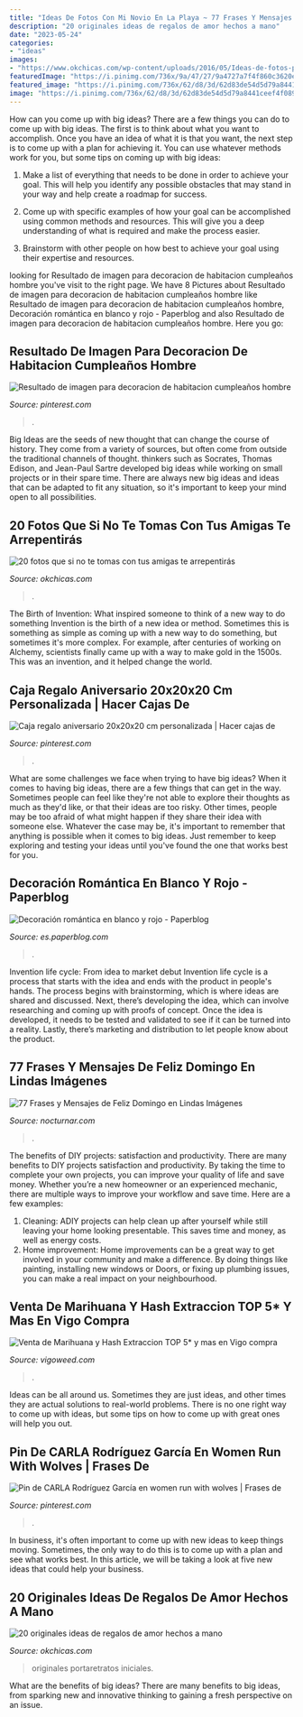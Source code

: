 ```yaml
---
title: "Ideas De Fotos Con Mi Novio En La Playa ~ 77 Frases Y Mensajes De Feliz Domingo En Lindas Imágenes"
description: "20 originales ideas de regalos de amor hechos a mano"
date: "2023-05-24"
categories:
- "ideas"
images:
- "https://www.okchicas.com/wp-content/uploads/2016/05/Ideas-de-fotos-para-mejores-amigas-12-465x700.jpg"
featuredImage: "https://i.pinimg.com/736x/9a/47/27/9a4727a7f4f860c3620e602d8121bd7c.jpg"
featured_image: "https://i.pinimg.com/736x/62/d8/3d/62d83de54d5d79a8441ceef4f0890a44.jpg"
image: "https://i.pinimg.com/736x/62/d8/3d/62d83de54d5d79a8441ceef4f0890a44.jpg"
---
```



How can you come up with big ideas?
There are a few things you can do to come up with big ideas. The first is to think about what you want to accomplish. Once you have an idea of what it is that you want, the next step is to come up with a plan for achieving it. You can use whatever methods work for you, but some tips on coming up with big ideas:
1. Make a list of everything that needs to be done in order to achieve your goal. This will help you identify any possible obstacles that may stand in your way and help create a roadmap for success.

2. Come up with specific examples of how your goal can be accomplished using common methods and resources. This will give you a deep understanding of what is required and make the process easier.

3. Brainstorm with other people on how best to achieve your goal using their expertise and resources.

	

		
looking for Resultado de imagen para decoracion de habitacion cumpleaños hombre you've visit to the right page. We have 8 Pictures about Resultado de imagen para decoracion de habitacion cumpleaños hombre like Resultado de imagen para decoracion de habitacion cumpleaños hombre, Decoración romántica en blanco y rojo - Paperblog and also Resultado de imagen para decoracion de habitacion cumpleaños hombre. Here you go:
		
    
## Resultado De Imagen Para Decoracion De Habitacion Cumpleaños Hombre

<img loading=lazy src="https://i.pinimg.com/736x/62/d8/3d/62d83de54d5d79a8441ceef4f0890a44.jpg" onerror="this.onerror=null;this.src='https://tse1.mm.bing.net/th?id=OIP.6X-sSY2DulgLqeR7scoBkQHaKR&amp;pid=15.1';" alt="Resultado de imagen para decoracion de habitacion cumpleaños hombre">

_Source: pinterest.com_

>. 

	

Big Ideas are the seeds of new thought that can change the course of history. They come from a variety of sources, but often come from outside the traditional channels of thought. thinkers such as Socrates, Thomas Edison, and Jean-Paul Sartre developed big ideas while working on small projects or in their spare time. There are always new big ideas and ideas that can be adapted to fit any situation, so it's important to keep your mind open to all possibilities.

    
## 20 Fotos Que Si No Te Tomas Con Tus Amigas Te Arrepentirás

<img loading=lazy src="https://www.okchicas.com/wp-content/uploads/2016/05/Ideas-de-fotos-para-mejores-amigas-12-465x700.jpg" onerror="this.onerror=null;this.src='https://tse2.mm.bing.net/th?id=OIP.RV_4VoRptsOVF42PsIO8TAAAAA&amp;pid=15.1';" alt="20 fotos que si no te tomas con tus amigas te arrepentirás">

_Source: okchicas.com_

>. 

	

The Birth of Invention: What inspired someone to think of a new way to do something
Invention is the birth of a new idea or method. Sometimes this is something as simple as coming up with a new way to do something, but sometimes it's more complex. For example, after centuries of working on Alchemy, scientists finally came up with a way to make gold in the 1500s. This was an invention, and it helped change the world.

    
## Caja Regalo Aniversario 20x20x20 Cm Personalizada | Hacer Cajas De

<img loading=lazy src="https://i.pinimg.com/736x/2a/e0/3b/2ae03bfac057dbddc92716dd94db6134.jpg" onerror="this.onerror=null;this.src='https://tse1.mm.bing.net/th?id=OIP.JiB8ktRBrXELoq_T0fT5lAC7FN&amp;pid=15.1';" alt="Caja regalo aniversario 20x20x20 cm personalizada | Hacer cajas de">

_Source: pinterest.com_

>. 

	

What are some challenges we face when trying to have big ideas?
When it comes to having big ideas, there are a few things that can get in the way. Sometimes people can feel like they're not able to explore their thoughts as much as they'd like, or that their ideas are too risky. Other times, people may be too afraid of what might happen if they share their idea with someone else. Whatever the case may be, it's important to remember that anything is possible when it comes to big ideas. Just remember to keep exploring and testing your ideas until you've found the one that works best for you.

    
## Decoración Romántica En Blanco Y Rojo - Paperblog

<img loading=lazy src="https://m1.paperblog.com/i/298/2989272/decoracion-romantica-blanco-rojo-L-yMYfyu.jpeg" onerror="this.onerror=null;this.src='https://tse2.mm.bing.net/th?id=OIP.FAd63QHkpb6-Vh2Esd2ACwHaKA&amp;pid=15.1';" alt="Decoración romántica en blanco y rojo - Paperblog">

_Source: es.paperblog.com_

>. 

	

Invention life cycle: From idea to market debut
Invention life cycle is a process that starts with the idea and ends with the product in people's hands. The process begins with brainstorming, which is where ideas are shared and discussed. Next, there’s developing the idea, which can involve researching and coming up with proofs of concept. Once the idea is developed, it needs to be tested and validated to see if it can be turned into a reality. Lastly, there’s marketing and distribution to let people know about the product.

    
## 77 Frases Y Mensajes De Feliz Domingo En Lindas Imágenes

<img loading=lazy src="https://www.nocturnar.com/imagenes/imagenes-bonitas/feliz-domingo-frases-imagenes-338x450.jpg" onerror="this.onerror=null;this.src='https://tse4.mm.bing.net/th?id=OIP.UPbpLMfZWwER9FU6XxHaxwAAAA&amp;pid=15.1';" alt="77 Frases y Mensajes de Feliz Domingo en Lindas Imágenes">

_Source: nocturnar.com_

>. 

	

The benefits of DIY projects: satisfaction and productivity.
There are many benefits to DIY projects satisfaction and productivity. By taking the time to complete your own projects, you can improve your quality of life and save money. Whether you’re a new homeowner or an experienced mechanic, there are multiple ways to improve your workflow and save time. Here are a few examples: 
1. Cleaning: ADIY projects can help clean up after yourself while still leaving your home looking presentable. This saves time and money, as well as energy costs. 
2. Home improvement: Home improvements can be a great way to get involved in your community and make a difference. By doing things like painting, installing new windows or Doors, or fixing up plumbing issues, you can make a real impact on your neighbourhood. 

    
## Venta De Marihuana Y Hash Extraccion TOP 5* Y Mas En Vigo Compra

<img loading=lazy src="https://vigoweed.com/wp-content/uploads/2020/09/IMG-20200728-WA0040.jpg" onerror="this.onerror=null;this.src='https://tse2.mm.bing.net/th?id=OIP.pECiQiyUp9lH-A2BKW5X7QHaJ4&amp;pid=15.1';" alt="Venta de Marihuana y Hash Extraccion TOP 5* y mas en Vigo compra">

_Source: vigoweed.com_

>. 

	

Ideas can be all around us. Sometimes they are just ideas, and other times they are actual solutions to real-world problems. There is no one right way to come up with ideas, but some tips on how to come up with great ones will help you out.

    
## Pin De CARLA Rodríguez García En Women Run With Wolves | Frases De

<img loading=lazy src="https://i.pinimg.com/736x/9a/47/27/9a4727a7f4f860c3620e602d8121bd7c.jpg" onerror="this.onerror=null;this.src='https://tse3.mm.bing.net/th?id=OIP.D0mcaEDxVv7BeA-opYYR_AHaK3&amp;pid=15.1';" alt="Pin de CARLA Rodríguez García en women run with wolves | Frases de">

_Source: pinterest.com_

>. 

	

In business, it's often important to come up with new ideas to keep things moving. Sometimes, the only way to do this is to come up with a plan and see what works best. In this article, we will be taking a look at five new ideas that could help your business.

    
## 20 Originales Ideas De Regalos De Amor Hechos A Mano

<img loading=lazy src="https://www.okchicas.com/wp-content/uploads/2016/03/photo-letters-9.jpg" onerror="this.onerror=null;this.src='https://tse2.mm.bing.net/th?id=OIP.czZ1tQo0ov-lLiR-Kjd5egHaKT&amp;pid=15.1';" alt="20 originales ideas de regalos de amor hechos a mano">

_Source: okchicas.com_

>originales portaretratos iniciales. 

	

What are the benefits of big ideas?
There are many benefits to big ideas, from sparking new and innovative thinking to gaining a fresh perspective on an issue.

